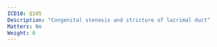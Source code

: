 ```yaml
---
ICD10: Q105
Description: "Congenital stenosis and stricture of lacrimal duct"
Matters: No
Weight: 0
---
```


